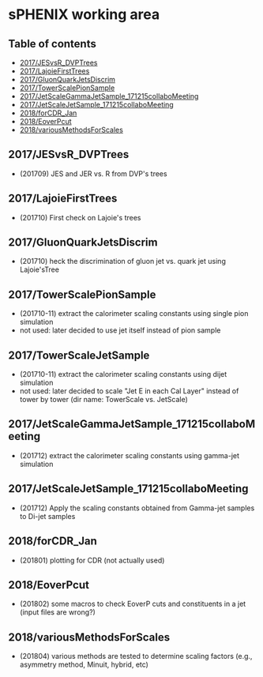 # sPHENIX working area

## Table of contents
* [2017/JESvsR_DVPTrees](#JESvsR_DVPTrees)
* [2017/LajoieFirstTrees](#LajoieFirstTrees)
* [2017/GluonQuarkJetsDiscrim](#GluonQuarkJetsDiscrim)
* [2017/TowerScalePionSample](#TowerScalePionSample)
* [2017/JetScaleGammaJetSample_171215collaboMeeting](#JetScaleGammaJetSample_171215collaboMeeting)
* [2017/JetScaleJetSample_171215collaboMeeting](#JetScaleJetSample_171215collaboMeeting)
* [2018/forCDR_Jan](#forCDR_Jan)
* [2018/EoverPcut](#EoverPcut)
* [2018/variousMethodsForScales](#variousMethodsForScales)

<a name="JESvsR_DVPTrees"/></a>
## 2017/JESvsR_DVPTrees
* (201709) JES and JER vs. R from DVP's trees

<a name="LajoieFirstTrees"/></a>
## 2017/LajoieFirstTrees
* (201710) First check on Lajoie's trees

<a name="GluonQuarkJetsDiscrim"/></a>
## 2017/GluonQuarkJetsDiscrim
* (201710)  heck the discrimination of gluon jet vs. quark jet using Lajoie'sTree

<a name="TowerScalePionSample"/></a>
## 2017/TowerScalePionSample
* (201710-11) extract the calorimeter scaling constants using single pion simulation
* not used: later decided to use jet itself instead of pion sample

<a name="TowerScaleJetSample"/></a>
## 2017/TowerScaleJetSample
* (201710-11) extract the calorimeter scaling constants using dijet simulation
* not used: later decided to scale "Jet E in each Cal Layer" instead of tower by tower (dir name: TowerScale vs. JetScale)

<a name="JetScaleGammaJetSample_171215collaboMeeting"/></a>
## 2017/JetScaleGammaJetSample_171215collaboMeeting
* (201712) extract the calorimeter scaling constants using gamma-jet simulation

<a name="JetScaleJetSample_171215collaboMeeting"/></a>
## 2017/JetScaleJetSample_171215collaboMeeting
* (201712) Apply the scaling constants obtained from Gamma-jet samples to Di-jet samples

<a name="forCDR_Jan"/></a>
## 2018/forCDR_Jan
* (201801) plotting for CDR (not actually used)

<a name="EoverPcut"/></a>
## 2018/EoverPcut
* (201802) some macros to check EoverP cuts and constituents in a jet (input files are wrong?)

<a name="variousMethodsForScales"/></a>
## 2018/variousMethodsForScales
* (201804) various methods are tested to determine scaling factors (e.g., asymmetry method, Minuit, hybrid, etc)

